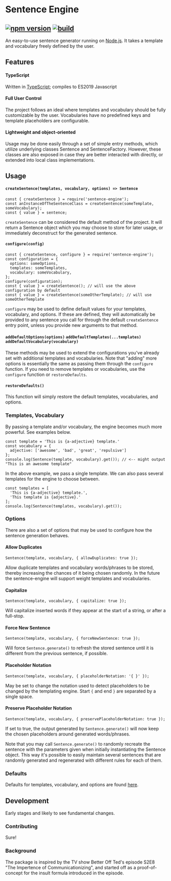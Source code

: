 # Sentence Engine
[![npm version](https://badge.fury.io/js/sentence-engine.svg)](https://badge.fury.io/js/sentence-engine)
[![build](https://github.com/sindrekjr/sentence-engine/workflows/build/badge.svg?branch=master)](https://github.com/sindrekjr/sentence-engine/actions)
-
An easy-to-use sentence generator running on [Node.js](https://nodejs.org/). It takes a template and vocabulary freely defined by the user. 

## Features
#### TypeScript
Written in [TypeScript](https://www.typescriptlang.org/); compiles to ES2019 Javascript

#### Full User Control
The project follows an ideal where templates and vocabulary should be fully customizable by the user. Vocabularies have no predefined keys and template placeholders are configurable. 

#### Lightweight and object-oriented
Usage may be done easily through a set of simple entry methods, which utilize underlying classes Sentence and SentenceFactory. However, these classes are also exposed in case they are better interacted with directly, or extended into local class implementations.

## Usage
#### `createSentence(templates, vocabulary, options) => Sentence`
```
const { createSentence } = require('sentence-engine');
const anInstanceOfTheSentenceClass = createSentence(someTemplate, someVocabulary);
const { value } = sentence;
```
`createSentence` can be considered the default method of the project. It will return a Sentence object which you may choose to store for later usage, or immediately deconstruct for the generated sentence.

#### `configure(config)`
```
const { createSentence, configure } = require('sentence-engine');
const configuration = {
  options: someOptions,
  templates: someTemplates,
  vocabulary: someVocabulary,
};
configure(configuration);
const { value } = createSentence(); // will use the above configuration by default
const { value } = createSentence(someOtherTemplate); // will use someOtherTemplate
```
`configure` may be used to define default values for your templates, vocabulary, and options. If these are defined, they will automatically be provided to any sentence you call for through the default `createSentence` entry point, unless you provide new arguments to that method.

#### `addDefaultOptions(options)` `addDefaultTemplates(...templates)` `addDefaultVocabulary(vocabulary)`
These methods may be used to extend the configurations you've already set with additional templates and vocabularies. Note that "adding" more options is essentially the same as passing them through the `configure` function. If you need to remove templates or vocabularies, use the `configure` function or `restoreDefaults`. 

#### `restoreDefaults()`
This function will simply restore the default templates, vocabularies, and options.
  

### Templates, Vocabulary
By passing a template and/or vocabulary, the engine becomes much more powerful. See examples below.

```
const template = 'This is {a-adjective} template.'
const vocabulary = {
  adjective: ['awesome', 'bad', 'great', 'repulsive']
};
console.log(Sentence(template, vocabulary).get()); // <-- might output "This is an awesome template"
```
In the above example, we pass a single template. We can also pass several templates for the engine to choose between.
```
const templates = [
  'This is {a-adjective} template.',
  'This template is {adjective}.'
];
console.log(Sentence(templates, vocabulary).get());
```

### Options
There are also a set of options that may be used to configure how the sentence generation behaves. 

#### Allow Duplicates
```
Sentence(template, vocabulary, { allowDuplicates: true }); 
```
Allow duplicate templates and vocabulary words/phrases to be stored, thereby increasing the chances of it being chosen randomly. In the future the sentence-engine will support weight templates and vocabularies. 
#### Capitalize
```
Sentence(template, vocabulary, { capitalize: true }); 
```
Will capitalize inserted words if they appear at the start of a string, or after a full-stop. 
#### Force New Sentence
```
Sentence(template, vocabulary, { forceNewSentence: true });
```
Will force `Sentence.generate()` to refresh the stored sentence until it is different from the previous sentence, if possible. 
#### Placeholder Notation
```
Sentence(template, vocabulary, { placeholderNotation: '{ }' });
```
May be set to change the notation used to detect placeholders to be changed by the templating engine. Start `{` and end `}` are separated by a single space. 
#### Preserve Placeholder Notation
```
Sentence(template, vocabulary, { preservePlaceholderNotation: true });
```
If set to true, the output generated by `Sentence.generate()` will now keep the chosen placeholders around generated words/phrases. 

Note that you may call `Sentence.generate()` to randomly recreate the sentence with the parameters given when initially instantiating the Sentence object. This way it's possible to easily maintain several sentences that are randomly generated and regenerated with different rules for each of them. 

### Defaults
Defaults for templates, vocabulary, and options are found [here](src/defaults). 

## Development
Early stages and likely to see fundamental changes. 

### Contributing
Sure!

### Background
The package is inspired by the TV show Better Off Ted's episode S2E8 "The Impertence of Communicationizing", and started off as a proof-of-concept for the insult formula introduced in the episode. 
